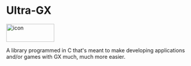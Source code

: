# Ultra-GX

<img width="128" height="48" alt="icon" src="https://github.com/user-attachments/assets/0713058b-a36c-4fa6-9356-db25afbbe602" />

A library programmed in C that's meant to make developing applications and/or games with GX much, much more easier.
